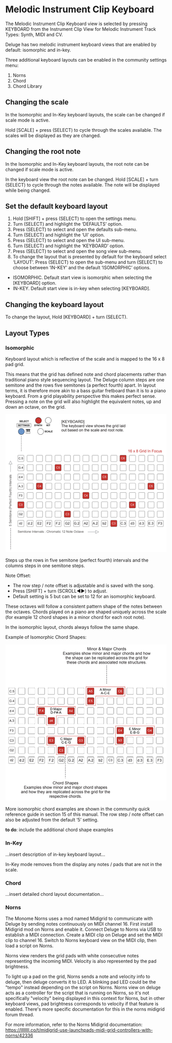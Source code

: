 # Melodic Instrument Clip Keyboard

The Melodic Instrument Clip Keyboard view is selected by pressing KEYBOARD from the Instrument Clip View for Melodic Instrument Track Types: Synth, MIDI and CV. 

Deluge has two melodic instrument keyboard views that are enabled by default: isomorphic and in-key. 

Three additional keyboard layouts can be enabled in the community settings menu:

1. Norns
1. Chord
1. Chord Library

## Changing the scale

In the Isomorphic and In-Key keyboard layouts, the scale can be changed if scale mode is active.

Hold [SCALE] + press (SELECT) to cycle through the scales available. The scales will be displayed as they are changed.

## Changing the root note

In the Isomorphic and In-Key keyboard layouts, the root note can be changed if scale mode is active.

In the keyboard view the root note can be changed. Hold [SCALE] + turn (SELECT) to cycle through the notes available. The note will be displayed while being changed.

## Set the default keyboard layout

1. Hold [SHIFT] + press (SELECT) to open the settings menu.
1. Turn (SELECT) and highlight the ‘DEFAULTS’ option.
1. Press (SELECT) to select and open the defaults sub-menu.
1. Turn (SELECT) and highlight the ‘UI’ option.
1. Press (SELECT) to select and open the UI sub-menu.
1. Turn (SELECT) and highlight the ‘KEYBOARD’ option.
1. Press (SELECT) to select and open the song view sub-menu.
1. To change the layout that is presented by default for the keyboard select ‘LAYOUT’. Press (SELECT) to open the sub-menu and turn (SELECT) to choose between ‘IN-KEY’ and the default ‘ISOMORPHIC’ options.
- ISOMORPHIC. Default start view is isomorphic when selecting the
[KEYBOARD] option.
- IN-KEY. Default start view is in-key when selecting [KEYBOARD].

## Changing the keyboard layout

To change the layout, Hold [KEYBOARD] + turn (SELECT).

## Layout Types

### Isomorphic

Keyboard layout which is reflective of the scale and is mapped to the 16 x 8 pad grid.

This means that the grid has defined note and chord placements rather than traditional piano style sequencing layout. The Deluge column steps are one semitone and the rows five semitones (a perfect fourth) apart. In layout terms, it is therefore more akin to a bass guitar fretboard than it is to a piano keyboard. From a grid playability perspective this makes perfect sense. Pressing a note on the grid will also highlight the equivalent notes, up and down an octave, on the grid.

![An image of the Synthstrom Deluge Isomorphic Keyboard Layout](../../../../../../images/isomorphic-keyboard.png "Synthstrom Deluge Isomorphic Keyboard Layout")

Steps up the rows in five semitone (perfect fourth) intervals and the columns steps in one semitone steps.

Note Offset:

- The row step / note offset is adjustable and is saved with the song.
- Press [SHIFT] + turn (SCROLL◄►) to adjust.
- Default setting is 5 but can be set to 12 for an isomorphic keyboard.

These octaves will follow a consistent pattern shape of the notes between the octaves. Chords played on a piano are shaped uniquely across the scale (for example 12 chord shapes in a minor chord for each root note).

In the isomorphic layout, chords always follow the same shape.

Example of Isomorphic Chord Shapes:

![An image of the Synthstrom Deluge Isomorphic Keyboard Layout Chord Shapes](../../../../../../images/isomorphic-keyboard-chord-shapes.png "Synthstrom Deluge Isomorphic Keyboard Layout Chord Shapes")

More isomorphic chord examples are shown in the community quick reference guide in section 15 of this manual. The row step / note offset can also be adjusted from the default ‘5’ setting.

**to do**: include the additional chord shape examples

### In-Key

...insert description of in-key keyboard layout...

In-Key mode removes from the display any notes / pads that are not in the scale. 

### Chord

...insert detailed chord layout documentation...

### Norns

The Monome Norns uses a mod named Midigrid to communicate with Deluge by sending notes continuously on MIDI channel 16. First install Midigrid mod on Norns and enable it. Connect Deluge to Norns via USB to establish a MIDI connection. Create a MIDI clip on Deluge and set the MIDI clip to channel 16. Switch to Norns keyboard view on the MIDI clip, then load a script on Norns.

Norns view renders the grid pads with white consecutive notes representing the incoming MIDI. Velocity is also represented by the pad brightness.

To light up a pad on the grid, Norns sends a note and velocity info to deluge, then deluge converts it to LED. A blinking pad LED could be the "tempo" instead depending on the script on Norns. Norns view on deluge acts as a controller for the script that is running on Norns, so it's not specifically "velocity" being displayed in this context for Norns, but in other keyboard views, pad brightness corresponds to velocity if that feature is enabled. There's more specific documentation for this in the norns midigrid forum thread. 

For more information, refer to the Norns Midigrid documentation: https://llllllll.co/t/midigrid-use-launchpads-midi-grid-controllers-with-norns/42336